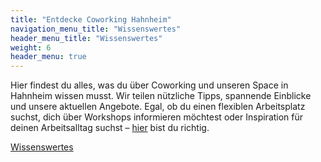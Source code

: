 ```yaml
---
title: "Entdecke Coworking Hahnheim"
navigation_menu_title: "Wissenswertes"
header_menu_title: "Wissenswertes"
weight: 6
header_menu: true
---
```

Hier findest du alles, was du über Coworking und unseren Space in Hahnheim wissen musst. 
Wir teilen nützliche Tipps, spannende Einblicke und unsere aktuellen Angebote. 
Egal, ob du einen flexiblen Arbeitsplatz suchst, dich über Workshops informieren möchtest oder Inspiration für 
deinen Arbeitsalltag suchst – [hier](/wissenswertes/ "Wissenswertes") bist du richtig.

[Wissenswertes](/wissenswertes/ "Wissenswertes")